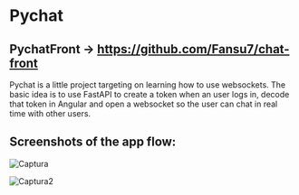 # Pychat

PychatFront -> https://github.com/Fansu7/chat-front
--------------------

Pychat is a little project targeting on learning how to use websockets.
The basic idea is to use FastAPI to create a token when an user logs in, decode that token in Angular and open a websocket so the user can chat in real time with other users. 

## Screenshots of the app flow:

![Captura](https://github.com/user-attachments/assets/301b318f-859a-4f2c-8d08-cd9114a67029)

![Captura2](https://github.com/user-attachments/assets/80203660-f602-4eb6-8952-a0073ad57093)
